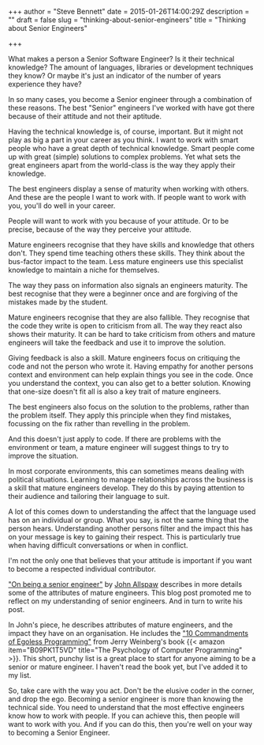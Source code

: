 +++
author = "Steve Bennett"
date = 2015-01-26T14:00:29Z
description = ""
draft = false
slug = "thinking-about-senior-engineers"
title = "Thinking about Senior Engineers"

+++

What makes a person a Senior Software Engineer? Is it their technical knowledge? The amount of languages, libraries or development techniques they know? Or maybe it's just an indicator of the number of years experience they have?

In so many cases, you become a Senior engineer through a combination of these reasons. The best "Senior" engineers I've worked with have got there because of their attitude and not their aptitude.

Having the technical knowledge is, of course, important. But it might not play as big a part in your career as you think. I want to work with smart people who have a great depth of technical knowledge. Smart people come up with great (simple) solutions to complex problems. Yet what sets the great engineers apart from the world-class is the way they apply their knowledge.

The best engineers display a sense of maturity when working with others. And these are the people I want to work with. If people want to work with you, you'll do well in your career.

People will want to work with you because of your attitude. Or to be precise, because of the way they perceive your attitude.

Mature engineers recognise that they have skills and knowledge that others don't. They spend time teaching others these skills. They think about the bus-factor impact to the team. Less mature engineers use this specialist knowledge to maintain a niche for themselves.

The way they pass on information also signals an engineers maturity. The best recognise that they were a beginner once and are forgiving of the mistakes made by the student.

Mature engineers recognise that they are also fallible. They recognise that the code they write is open to criticism from all. The way they react also shows their maturity. It can be hard to take criticism from others and mature engineers will take the feedback and use it to improve the solution.

Giving feedback is also a skill. Mature engineers focus on critiquing the code and not the person who wrote it. Having empathy for another persons context and environment can help explain things you see in the code. Once you understand the context, you can also get to a better solution. Knowing that one-size doesn't fit all is also a key trait of mature engineers.

The best engineers also focus on the solution to the problems, rather than the problem itself. They apply this principle when they find mistakes, focussing on the fix rather than revelling in the problem.

And this doesn't just apply to code. If there are problems with the environment or team, a mature engineer will suggest things to try to improve the situation.

In most corporate environments, this can sometimes means dealing with political situations. Learning to manage relationships across the business is a skill that mature engineers develop. They do this by paying attention to their audience and tailoring their language to suit.

A lot of this comes down to understanding the affect that the language used has on an individual or group. What you say, is not the same thing that the person hears. Understanding another persons filter and the impact this has on your message is key to gaining their respect. This is particularly true when having difficult conversations or when in conflict.

I'm not the only one that believes that your attitude is important if you want to become a respected individual contributor.

["On being a senior engineer"](http://www.kitchensoap.com/2012/10/25/on-being-a-senior-engineer/) by [John Allspaw](https://twitter.com/allspaw) describes in more details some of the attributes of mature engineers. This blog post promoted me to reflect on my understanding of senior engineers. And in turn to write his post.

In John's piece, he describes attributes of mature engineers, and the impact they have on an organisation. He includes the ["10 Commandments of Egoless Programming"](http://blog.codinghorror.com/the-ten-commandments-of-egoless-programming/) from Jerry Weinberg's book {{< amazon item="B09PK1T5VD" title="The Psychology of Computer Programming" >}}. This short, punchy list is a great place to start for anyone aiming to be a senior or mature engineer. I haven't read the book yet, but I've added it to my list.

So, take care with the way you act. Don't be the elusive coder in the corner, and drop the ego. Becoming a senior engineer is more than knowing the technical side. You need to understand that the most effective engineers know how to work with people. If you can achieve this, then people will want to work with you. And if you can do this, then you're well on your way to becoming a Senior Engineer.
